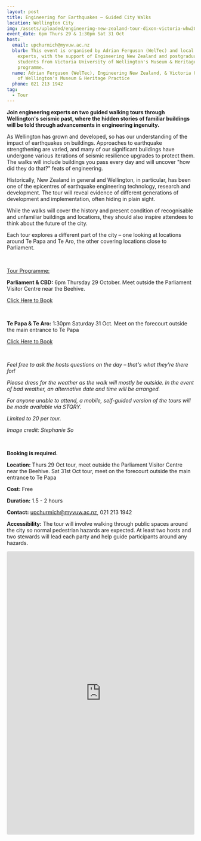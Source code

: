 ```yaml
---
layout: post
title: Engineering for Earthquakes – Guided City Walks
location: Wellington City
img: /assets/uploaded/engineering-new-zealand-tour-dixon-victoria-whw20.jpg
event_date: 6pm Thurs 29 & 1:30pm Sat 31 Oct
host:
  email: upchurmich@myvuw.ac.nz
  blurb: This event is organised by Adrian Ferguson (WelTec) and local engineering
    experts, with the support of Engineering New Zealand and postgraduate
    students from Victoria University of Wellington's Museum & Heritage Practice
    programme.
  name: Adrian Ferguson (WelTec), Engineering New Zealand, & Victoria University
    of Wellington's Museum & Heritage Practice
  phone: 021 213 1942
tag:
  - Tour
---
```

**Join engineering experts on two guided walking tours through Wellington's seismic past, where the hidden stories of familiar buildings will be told through advancements in engineering ingenuity.** 

As Wellington has grown and developed, so has our understanding of the impact of earthquakes on buildings. Approaches to earthquake strengthening are varied, and many of our significant buildings have undergone various iterations of seismic resilience upgrades to protect them. The walks will include buildings you pass every day and will uncover "how did they do that?" feats of engineering. 

Historically, New Zealand in general and Wellington, in particular, has been one of the epicentres of earthquake engineering technology, research and development. The tour will reveal evidence of different generations of development and implementation, often hiding in plain sight. 

While the walks will cover the history and present condition of recognisable and unfamiliar buildings and locations, they should also inspire attendees to think about the future of the city.

Each tour explores a different part of the city – one looking at locations around Te Papa and Te Aro, the other covering locations close to Parliament. 

<br>

<u>Tour Programme:</u>

**Parliament & CBD:** 6pm Thursday 29 October. Meet outside the Parliament Visitor Centre near the Beehive. 

[Click Here to Book](https://www.eventfinda.co.nz/2020/engineering-for-earthquakes-guided-city-walk-from-beehive/wellington)

<br>

**Te Papa & Te Aro:** 1:30pm Saturday 31 Oct. Meet on the forecourt outside the main entrance to Te Papa 

[Click Here to Book](https://www.eventfinda.co.nz/2020/engineering-for-earthquakes-guided-city-walk-from-te-papa/wellington)

<br>

*Feel free to ask the hosts questions on the day – that's what they're there for!* 

*Please dress for the weather as the walk will mostly be outside. In the event of bad weather, an alternative date and time will be arranged.* 

*For anyone unable to attend, a mobile, self-guided version of the tours will be made available via STQRY.*

*Limited to 20 per tour.* 

*Image credit: Stephanie So*

<br>

**Booking is required.** 

**Location:** Thurs 29 Oct tour, meet outside the Parliament Visitor Centre near the Beehive. Sat 31st Oct tour, meet on the forecourt outside the main entrance to Te Papa 

**Cost:** Free

**Duration:** 1.5 - 2 hours

**Contact:** upchurmich@myvuw.ac.nz, 021 213 1942

**Accessibility:** The tour will involve walking through public spaces around the city so normal pedestrian hazards are expected. At least two hosts and two stewards will lead each party and help guide participants around any hazards.

<iframe class="instagram-media instagram-media-rendered" id="instagram-embed-0" src="https://www.instagram.com/p/CAY3csUJ2TS/embed/captioned/?cr=1&amp;v=12&amp;wp=1080&amp;rd=https%3A%2F%2Fwellingtonheritageweek.co.nz&amp;rp=%2Fevent%2Fwainuiomata-historical-community-exhibition%2F#%7B%22ci%22%3A0%2C%22os%22%3A310.95499999355525%2C%22ls%22%3A164.63500005193055%2C%22le%22%3A184.0500000398606%7D" allowtransparency="true" allowfullscreen="true" frameborder="0" height="756" data-instgrm-payload-id="instagram-media-payload-0" scrolling="no" style="background: white;max-width: 540px;width: calc(100% - 3px);border-radius: 3px;border: 1px solid rgb(219, 219, 219);box-shadow: none;display: block;margin: 0px 0px 12px;min-width: 290px;padding: 0px;"></iframe>